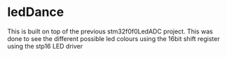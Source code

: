 # ledDance
This is built on top of the previous stm32f0f0LedADC project.
This was done to see the different possible led colours using the 16bit 
shift register using the stp16 LED driver
